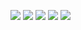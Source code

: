 ![](https://github-profile-summary-cards.vercel.app/api/cards/profile-details?username=kenji-kk&theme=dracula)
![](https://github-profile-summary-cards.vercel.app/api/cards/repos-per-language?username=kenji-kk&theme=dracula)
![](https://github-profile-summary-cards.vercel.app/api/cards/most-commit-language?username=kenji-kk&theme=dracula)
![](https://github-profile-summary-cards.vercel.app/api/cards/stats?username=kenji-kk&theme=dracula)
![](https://github-profile-summary-cards.vercel.app/api/cards/productive-time?username=kenji-kk&theme=dracula)
